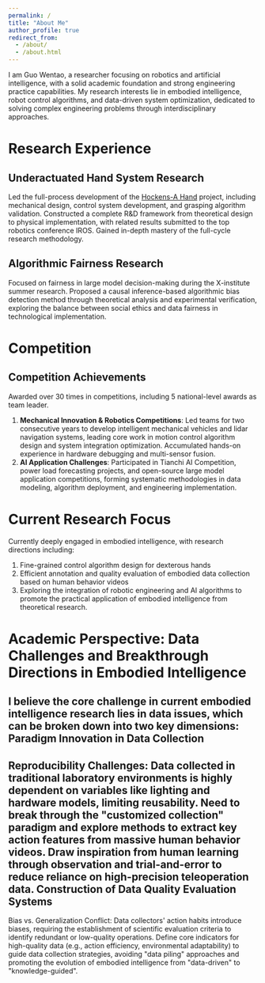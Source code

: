 ```yaml
---
permalink: /
title: "About Me"
author_profile: true
redirect_from: 
  - /about/
  - /about.html
---
```


I am Guo Wentao, a researcher focusing on robotics and artificial intelligence, with a solid academic foundation and strong engineering practice capabilities. My research interests lie in embodied intelligence, robot control algorithms, and data-driven system optimization, dedicated to solving complex engineering problems through interdisciplinary approaches.

Research Experience
======
Underactuated Hand System Research
------
Led the full-process development of the [Hockens-A Hand](https://yinsumirage.github.io/talks/2012-03-01-talk-1) project, including mechanical design, control system development, and grasping algorithm validation. Constructed a complete R&D framework from theoretical design to physical implementation, with related results submitted to the top robotics conference IROS. Gained in-depth mastery of the full-cycle research methodology.

Algorithmic Fairness Research
------
Focused on fairness in large model decision-making during the X-institute summer research. Proposed a causal inference-based algorithmic bias detection method through theoretical analysis and experimental verification, exploring the balance between social ethics and data fairness in technological implementation.

Competition
======
Competition Achievements
------
Awarded over 30 times in competitions, including 5 national-level awards as team leader.
1. **Mechanical Innovation & Robotics Competitions**: Led teams for two consecutive years to develop intelligent mechanical vehicles and lidar navigation systems, leading core work in motion control algorithm design and system integration optimization. Accumulated hands-on experience in hardware debugging and multi-sensor fusion.
2. **AI Application Challenges**: Participated in Tianchi AI Competition, power load forecasting projects, and open-source large model application competitions, forming systematic methodologies in data modeling, algorithm deployment, and engineering implementation.


Current Research Focus
======
Currently deeply engaged in embodied intelligence, with research directions including:
1. Fine-grained control algorithm design for dexterous hands
2. Efficient annotation and quality evaluation of embodied data collection based on human behavior videos
3. Exploring the integration of robotic engineering and AI algorithms to promote the practical application of embodied intelligence from theoretical research.

Academic Perspective: Data Challenges and Breakthrough Directions in Embodied Intelligence
======
I believe the core challenge in current embodied intelligence research lies in **data issues**, which can be broken down into two key dimensions:
Paradigm Innovation in Data Collection
------
**Reproducibility Challenges**: Data collected in traditional laboratory environments is highly dependent on variables like lighting and hardware models, limiting reusability. Need to break through the "customized collection" paradigm and explore methods to extract key action features from massive human behavior videos. Draw inspiration from human learning through observation and trial-and-error to reduce reliance on high-precision teleoperation data.
Construction of Data Quality Evaluation Systems
------
Bias vs. Generalization Conflict: Data collectors' action habits introduce biases, requiring the establishment of scientific evaluation criteria to identify redundant or low-quality operations. Define core indicators for high-quality data (e.g., action efficiency, environmental adaptability) to guide data collection strategies, avoiding "data piling" approaches and promoting the evolution of embodied intelligence from "data-driven" to "knowledge-guided".